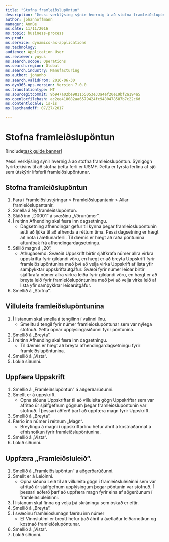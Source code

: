 ```yaml
--- 
title: "Stofna framleiðslupöntun"
description: "Þessi verklýsing sýnir hvernig á að stofna framleiðslupöntun."
author: johanhoffmann
manager: AnnBe
ms.date: 11/11/2016
ms.topic: business-process
ms.prod: 
ms.service: dynamics-ax-applications
ms.technology: 
audience: Application User
ms.reviewer: yuyus
ms.search.scope: Operations
ms.search.region: Global
ms.search.industry: Manufacturing
ms.author: johanho
ms.search.validFrom: 2016-06-30
ms.dyn365.ops.version: Version 7.0.0
ms.translationtype: HT
ms.sourcegitcommit: 9b947a02be981155053e33a4ef20e19bf2a194a5
ms.openlocfilehash: ac2ee418082aa6579424fc9480478587b7c22c6d
ms.contentlocale: is-is
ms.lasthandoff: 07/27/2017

---
```

# <a name="create-a-production-order"></a>Stofna framleiðslupöntun

[!include[task guide banner](../../includes/task-guide-banner.md)]

Þessi verklýsing sýnir hvernig á að stofna framleiðslupöntun. Sýnigögn fyrirtækisins til að stofna þetta ferli er USMF. Þetta er fyrsta ferlinu af sjö sem útskýrir lífsferli framleiðslupöntunar.


## <a name="create-a-production-order"></a>Stofna framleiðslupöntun
1. Fara í Framleiðslustýringar > Framleiðslupantanir > Allar framleiðslupantanir.
2. Smella á Ný framleiðslupöntun.
3. Sláið inn „D0001“ á svæðinu „Vörunúmer“.
4. Í reitinn Afhending skal færa inn dagsetningu.
    * Dagsetning afhendingar gefur til kynna þegar framleiðslupöntunin ætti að ljúka til að afhenda á réttum tíma. Þessi dagsetning er hægt að nota í áætlunarferli. Til dæmis er hægt að raða pöntunina afturábak frá afhendingardagsetningu.  
5. Stillið magn á „20“.
    * Athugasemd: Svæðið Uppskrift birtir sjálfkrafa númer allra virkra uppskrifta fyrir gildandi vöru, en hægt er að breyta Uppskrift fyrir framleiðslupöntunina með því að velja virka Uppskrift af lista yfir samþykktar uppskriftaútgáfur.    Svæði fyrir númer leiðar birtir sjálfkrafa númer allra virkra leiða fyrir gildandi vöru, en hægt er að breyta leið fyrir framleiðslupöntunina með því að velja virka leið af lista yfir samþykktar leiðarútgáfur.  
6. Smellið á „Stofna“.

## <a name="validate-the-production-order"></a>Villuleita framleiðslupöntunina
1. Í listanum skal smella á tengilinn í valinni línu.
    * Smelltu á tengil fyrir númer framleiðslupöntunar sem var nýlega stofnuð. Þetta opnar upplýsingasíðunni fyrir pöntunina.  
2. Smellið á „Breyta“.
3. Í reitinn Afhending skal færa inn dagsetningu.
    * Til dæmis er hægt að breyta afhendingardagsetningu fyrir framleiðslupöntunina.  
4. Smellið á „Vista“.
5. Lokið síðunni.

## <a name="update-the-bom"></a>Uppfæra Uppskrift
1. Smellið á „Framleiðslupöntun“ á aðgerðarúðunni.
2. Smellt er á uppskrift.
    * Opna síðuna Uppskriftar til að villuleita gögn Uppskriftar sem var afritað úr sjálfgefnum gögnum þegar framleiðslupöntunin var stofnuð. Í þessari aðferð þarf að uppfæra magn fyrir Uppskrift.  
3. Smellið á „Breyta“.
4. Færið inn númer í reitnum „Magn“.
    * Breytingu á magni í uppskriftarlínu hefur áhrif á kostnaðarmat á efnisnotkun fyrir framleiðslupöntunina.  
5. Smellið á „Vista“.
6. Lokið síðunni.

## <a name="update-the-production-route"></a>Uppfæra „Framleiðsluleið“.
1. Smellið á „Framleiðslupöntun“ á aðgerðarúðunni.
2. Smellt er á Leiðinni.
    * Opna síðuna Leið til að villuleita gögn í framleiðsluleiðinni sem var afritað úr sjálfgefnum upplýsingum þegar pöntunin var stofnuð. Í þessari aðferð þarf að uppfæra magn fyrir eina af aðgerðunum í framleiðsluleiðinni.  
3. Í listanum skal finna og velja þá skráningu sem óskað er eftir.
4. Smellið á „Breyta“.
5. Í svæðinu framleiðslumagn færðu inn númer
    * Ef Vinnslutími er breytt hefur það áhrif á áætlaður leiðarnotkun og kostnað framleiðslupöntunar.  
6. Smellið á „Vista“.
7. Lokið síðunni.



